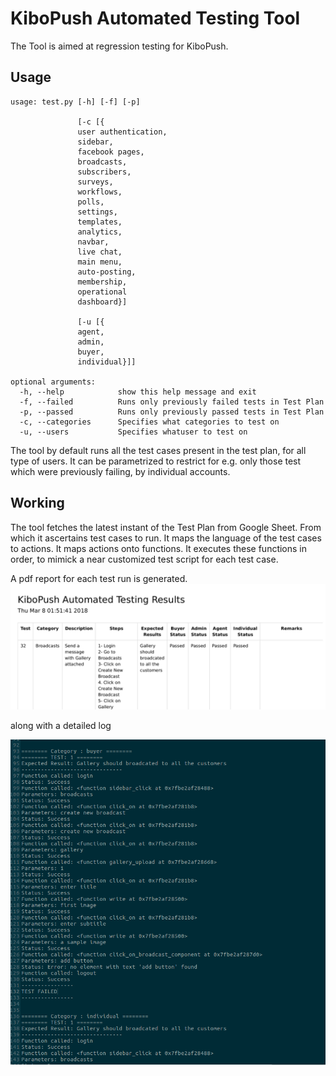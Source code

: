 # KiboPush Automated Testing Tool

The Tool is aimed at regression testing for KiboPush.

## Usage

```
usage: test.py [-h] [-f] [-p]
               
               [-c [{
               user authentication,
               sidebar,
               facebook pages,
               broadcasts,
               subscribers,
               surveys,
               workflows,
               polls,
               settings,
               templates,
               analytics,
               navbar,
               live chat,
               main menu,
               auto-posting,
               membership,
               operational 
               dashboard}]
               
               [-u [{
               agent,
               admin,
               buyer,
               individual}]]

optional arguments:
  -h, --help            show this help message and exit
  -f, --failed          Runs only previously failed tests in Test Plan
  -p, --passed          Runs only previously passed tests in Test Plan
  -c, --categories      Specifies what categories to test on
  -u, --users           Specifies whatuser to test on

```

The tool by default runs all the test cases present in the test plan, for all type of users.
It can be parametrized to restrict for e.g. only those test which were previously failing, by individual accounts.

## Working

The tool fetches the latest instant of the Test Plan from Google Sheet. From which it ascertains test cases to run.
It maps the language of the test cases to actions.
It maps actions onto functions.
It executes these functions in order, to mimick a near customized test script for each test case.

A pdf report for each test run is generated.
![sample pdf](Screenshots/pdf_report.png)

along with a detailed log


![sample log](Screenshots/log_sample.png)



